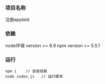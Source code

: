 ### 项目名称
注册appleid
### 依赖       
node环境 version >= 8.9
npm version >= 5.5.1
### 运行
```
npm i    // 安装依赖
node index.js   // 运行脚本
```
